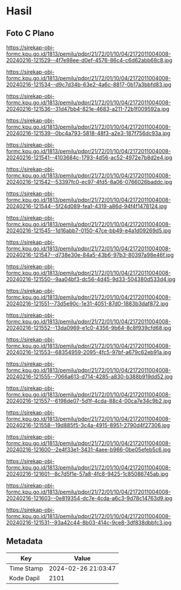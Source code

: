 # Hasil

## Foto C Plano

https://sirekap-obj-formc.kpu.go.id/1813/pemilu/pdpr/21/72/01/10/04/2172011004008-20240216-121529--4f7e98ee-d0ef-4576-86c4-c6d62abb68c8.jpg

https://sirekap-obj-formc.kpu.go.id/1813/pemilu/pdpr/21/72/01/10/04/2172011004008-20240216-121534--d9c7d34b-63e2-4a6c-8817-0b17a3bbfd83.jpg

https://sirekap-obj-formc.kpu.go.id/1813/pemilu/pdpr/21/72/01/10/04/2172011004008-20240216-121536--31d47bb4-821e-4683-a211-72b1f009592a.jpg

https://sirekap-obj-formc.kpu.go.id/1813/pemilu/pdpr/21/72/01/10/04/2172011004008-20240216-121539--0bc4a793-5818-48f3-a2e3-187f756dc93a.jpg

https://sirekap-obj-formc.kpu.go.id/1813/pemilu/pdpr/21/72/01/10/04/2172011004008-20240216-121541--4103684c-1793-4d56-ac52-4972e7b8d2e4.jpg

https://sirekap-obj-formc.kpu.go.id/1813/pemilu/pdpr/21/72/01/10/04/2172011004008-20240216-121542--53397fc0-ec97-4fd5-8a06-0766026baddc.jpg

https://sirekap-obj-formc.kpu.go.id/1813/pemilu/pdpr/21/72/01/10/04/2172011004008-20240216-121544--5f24d089-fea1-4319-a86d-94f4f1478124.jpg

https://sirekap-obj-formc.kpu.go.id/1813/pemilu/pdpr/21/72/01/10/04/2172011004008-20240216-121545--1d16abb7-0150-47ce-bb49-e4a1d09269d5.jpg

https://sirekap-obj-formc.kpu.go.id/1813/pemilu/pdpr/21/72/01/10/04/2172011004008-20240216-121547--d738e30e-84a5-43b6-97b3-80397a98e46f.jpg

https://sirekap-obj-formc.kpu.go.id/1813/pemilu/pdpr/21/72/01/10/04/2172011004008-20240216-121550--9aa04bf3-dc56-4d45-9d33-504380d533d4.jpg

https://sirekap-obj-formc.kpu.go.id/1813/pemilu/pdpr/21/72/01/10/04/2172011004008-20240216-121551--73d5e90c-1e31-4051-87d0-1883b3daf872.jpg

https://sirekap-obj-formc.kpu.go.id/1813/pemilu/pdpr/21/72/01/10/04/2172011004008-20240216-121552--13da0969-e1c0-4356-9b64-8c8f939cfd68.jpg

https://sirekap-obj-formc.kpu.go.id/1813/pemilu/pdpr/21/72/01/10/04/2172011004008-20240216-121553--68354959-2095-4fc5-97bf-a679c62eb91a.jpg

https://sirekap-obj-formc.kpu.go.id/1813/pemilu/pdpr/21/72/01/10/04/2172011004008-20240216-121555--7066a613-d714-4285-a830-b388b919dd52.jpg

https://sirekap-obj-formc.kpu.go.id/1813/pemilu/pdpr/21/72/01/10/04/2172011004008-20240216-121557--6198de07-5d1f-4cda-88c4-00ca7e34c9b2.jpg

https://sirekap-obj-formc.kpu.go.id/1813/pemilu/pdpr/21/72/01/10/04/2172011004008-20240216-121558--19d885f5-3c4a-4915-8951-2790d4f27306.jpg

https://sirekap-obj-formc.kpu.go.id/1813/pemilu/pdpr/21/72/01/10/04/2172011004008-20240216-121600--2e4f33e1-3431-4aee-b966-0be05efeb5c6.jpg

https://sirekap-obj-formc.kpu.go.id/1813/pemilu/pdpr/21/72/01/10/04/2172011004008-20240216-121601--8c7d5f1e-57a8-4fc8-9425-1c85086745ab.jpg

https://sirekap-obj-formc.kpu.go.id/1813/pemilu/pdpr/21/72/01/10/04/2172011004008-20240216-121603--0e819354-dc7e-4cda-a6c3-9d78c14763d9.jpg

https://sirekap-obj-formc.kpu.go.id/1813/pemilu/pdpr/21/72/01/10/04/2172011004008-20240216-121531--93a42c44-8b03-414c-9ce8-3df838dbbfc3.jpg


## Metadata

| Key        | Value               |
| ---------- | ------------------- |
| Time Stamp | 2024-02-26 21:03:47 |
| Kode Dapil | 2101                |



